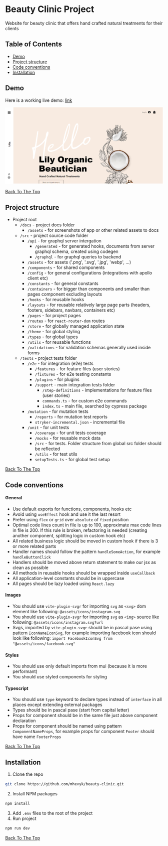 # Beauty Clinic Project

Website for beauty clinic that offers hand crafted natural treatments for their clients

## Table of Contents

- [Demo](#demo)
- [Project structure](#project-structure)
- [Code conventions](#code-conventions)
- [Installation](#installation)

## Demo

Here is a working live demo: <a href="https://beauty-clinic-hm.vercel.app/">link</a>

![Project Image](docs/assets/home-page.png)

<p>
    <a href='#beauty-clinic-project'>Back To The Top</a>
</p>

## Project structure

<ul>
    <li>
        Project root
        <ul>
            <li>
                <code>/docs</code> - project docs folder
                <ul>
                    <li>
                        <code>/assets</code> - for screenshots of app or other related assets to docs
                    </li>
                </ul>
            </li>
            <li>
             <code>/src</code> - project source code folder
                <ul>
                    <li>
                        <code>/api</code> - for graphql server intergation
                        <ul>
                            <li>
                                <code>/generated</code> - for generated hooks, documents from server graphql schema, created using codegen
                            </li>
                            <li>
                                <code>/graphql</code> - for graphql queries to backend
                            </li>
                        </ul>
                    </li>
                    <li>
                        <code>/assets</code> - for assets ('.png', '.svg', '.jpg', 'webp', ...)
                    </li>
                    <li>
                        <code>/components</code> - for shared components
                    </li>
                    <li>
                        <code>/config</code> - for general configurations (integrations with apollo client etc)
                    </li>
                    <li>
                        <code>/constants</code> - for general constants
                    </li>
                    <li>
                        <code>/containers</code> - for bigger than components and smaller than pages component excluding layouts
                    </li>
                    <li>
                        <code>/hooks</code> - for reusable hooks
                    </li>
                    <li>
                        <code>/layouts</code> - for reusable relatively large page parts (headers, footers, sidebars, navbars, containers etc)
                    </li>
                    <li>
                        <code>/pages</code> - for project pages
                    </li>
                    <li>
                        <code>/routes</code> - for <code>react-router-dom</code> routes
                    </li>
                    <li>
                        <code>/store</code> - for globally managed application state
                    </li>
                    <li>
                        <code>/theme</code> - for global styling
                    </li>
                    <li>
                        <code>/types</code> - for global types
                    </li>
                    <li>
                        <code>/utils</code> - for reusable functions
                    </li>
                    <li>
                        <code>/validations</code> - for validation schemas generally used inside forms
                    </li>
                </ul>
            </li>
            <li>
                <code>/tests</code> - project tests folder
                <ul>
                    <li>
                        <code>/e2e</code> - for integration (e2e) tests
                        <ul>
                            <li>
                                <code>/features</code> - for feature files (user stories)
                            </li>
                            <li>
                                <code>/fixtures</code> - for e2e testing constants
                            </li>
                            <li>
                                <code>/plugins</code> - for plugins
                            </li>
                            <li>
                                <code>/support</code> - main integration tests folder
                                <ul>
                                    <li>
                                        <code>/step-definitions</code> - implementations for feature files (user stories)
                                    </li>
                                    <li>
                                        <code>commands.ts</code> - for custom e2e commands
                                    </li>
                                    <li>
                                        <code>index.ts</code> - main file, searched by cypress package
                                    </li>
                                </ul>
                            </li>
                        </ul>
                    </li>
                    <li>
                        <code>/mutation</code> - for mutation tests
                        <ul>
                            <li>
                                <code>/reports</code> - for mutation test reports
                            </li>
                            <li>
                                <code>stryker-incremental.json</code> - incremental file
                            </li>
                        </ul>
                    </li>
                    <li>
                        <code>/unit</code> - for unit tests
                        <ul>
                            <li>
                                <code>/coverage</code> - for unit tests coverage
                            </li>
                            <li>
                                <code>/mocks</code> - for reusable mock data
                            </li>
                            <li>
                                <code>/src</code> - for tests. Folder structure from global src folder should be reflected
                            </li>
                            <li>
                                <code>/utils</code> - for test utils
                            </li>
                            <li>
                                <code>setupTests.ts</code> - for global test setup
                            </li>
                        </ul>
                    </li>
                </ul>
            </li>
        </ul>
    </li>
</ul>

<p>
    <a href='#beauty-clinic-project'>Back To The Top</a>
</p>

## Code conventions

#### General

<ul>
    <li>Use default exports for functions, components, hooks etc</li>
    <li>Avoid using <code>useEffect</code> hook and use it the last resort</li>
    <li>Prefer using <code>flex</code> or <code>grid</code> over <code>absolute</code> of <code>fixed</code> position</li>
    <li>Optimal code lines count in file is up to 100, approximate max code lines in file is 200. If this rule is broken, refactoring is needed (creating another component, splitting logic in custom hook etc)</li>
    <li>All related business logic should be moved in custom hook if there is 3 or more related parts</li>
    <li>Handler names should follow the pattern <code>handleSomeAction</code>, for example <code>handleButtonClick</code></li>
    <li>Handlers should be moved above return statement to make our jsx as clean as possible</li>
    <li>All methods in reusable hooks should be wrapped inside <code>useCallback</code></li>
    <li>All application-level constants should be in uppercase</li>
    <li>All pages should be lazy loaded using <code>React.lazy</code></li>
</ul>

#### Images

<ul>
    <li>You should use <code>vite-plugin-svgr</code> for importing <code>svg</code> as <code>&lt;svg&gt;</code> dom element like following: <code>@assets/icons/instagram.svg</code></li>
    <li>You should use <code>vite-plugin-svgr</code> for importing <code>svg</code> as <code>&lt;img&gt;</code> source like following: <code>@assets/icons/instagram.svg?url</code></li>
    <li>
        Svgs, imported by <code>vite-plugin-svgr</code> should be in pascal pase using pattern <code>IconNameIconSvg</code>, for example importing facebook icon should look like following: <code>import FacebookIconSvg from "@assets/icons/facebook.svg"</code>    
    </li>
</ul>

#### Styles

<ul>
    <li>You should use only default imports from mui (because it is more performant)</li>
    <li>You should use styled components for styling</li>
</ul>

#### Typescript

<ul>
    <li>You should use <code>type</code> keyword to declare types instead of <code>interface</code> in all places except extending external packages</li>
    <li>Types should be in pascal pase (start from capital letter)</li>
    <li>Props for component should be in the same file just above component declaration</li>
    <li>Props for component should be named using pattern <code>ComponentNameProps</code>, for example props for component <code>Footer</code> should have name <code>FooterProps</code></li>
</ul>

<p>
    <a href='#beauty-clinic-project'>Back To The Top</a>
</p>

## Installation

1. Clone the repo

```sh
git clone https://github.com/mhevyk/beauty-clinic.git
```

2. Install NPM packages

```sh
npm install
```

3. Add <code>.env</code> files to the root of the project
4. Run project

```sh
npm run dev
```

<p>
    <a href='#beauty-clinic-project'>Back To The Top</a>
</p>
